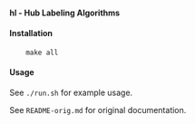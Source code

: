 #### hl - Hub Labeling Algorithms

#### Installation

```
    make all
```

#### Usage

See `./run.sh` for example usage.

See `README-orig.md` for original documentation.

